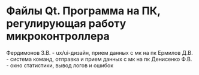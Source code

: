 # Файлы Qt. Программа на ПК, регулирующая работу микроконтроллера

Фердимонов З.В. - ux/ui-дизайн, прием данных с мк на пк
Ермилов Д.В. - система команд, отправка и прием данных с мк на пк
Денисенко Ф.В. - окно статистики, вывод логов и ошибок
